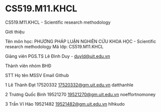 # CS519.M11.KHCL
CS519.M11.KHCL - Scientific research methodology

Giới thiệu

Tên môn học: PHƯƠNG PHÁP LUẬN NGHIÊN CỨU KHOA HỌC - Scientific research methodology
Mã lớp: CS519.M11.KHCL

Giảng viên
PGS.TS Lê Đình Duy - duyld@uit.edu.vn

Thành viên nhóm BHĐ

STT	Họ tên	           MSSV	          Email	                 Github

1	Lê Thành Đạt	  17520332	17520332@gm.uit.edu.vn	 datthanhle

2	Trương Quốc Bình  19521270	19521270@gm.uit.edu.vn	 noeffortnomoney

3	Trần Vĩ Hào	  19521482	19521482@gm.uit.edu.vn	 hlhkudo
